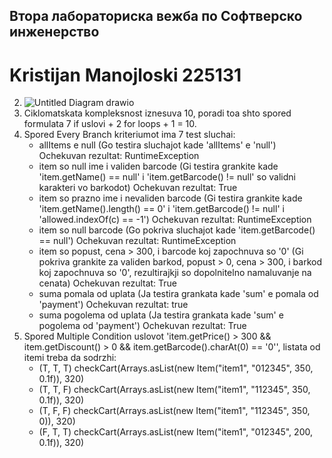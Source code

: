 ## Втора лабораториска вежба по Софтверско инженерство
# Kristijan Manojloski 225131



2. ![Untitled Diagram drawio](https://github.com/manojloskikristijan/SI_2024_lab2_225131/assets/126827297/49bfa134-6e94-40a0-a79a-4f496c0aa18e)
3. Ciklomatskata kompleksnost iznesuva 10, poradi toa shto spored formulata 7 if uslovi + 2 for loops + 1 = 10.
4. Spored Every Branch kriteriumot ima 7 test sluchai:
	- allItems е null (Go testira sluchajot kade 'allItems' e 'null')
	  Ochekuvan rezultat: RuntimeException
	- item so null ime i validen barcode (Gi testira grankite kade 'item.getName() == null' i 'item.getBarcode() != null' so validni karakteri vo barkodot)
	  Ochekuvan rezultat: True
	- item so prazno ime i nevaliden barcode (Gi testira grankite kade 'item.getName().length() == 0' i 'item.getBarcode() != null' i 'allowed.indexOf(c) == -1')
	  Ochekuvan rezultat: RuntimeException
	- item so null barcode (Go pokriva sluchajot kade 'item.getBarcode() == null')
	  Ochekuvan rezultat: RuntimeException
	- item so popust, cena > 300, i barcode koj zapochnuva so '0' (Gi pokriva grankite za validen barkod, popust > 0, cena > 300, i barkod koj zapochnuva so '0', rezultirajkji so dopolnitelno namaluvanje na cenata)
	  Ochekuvan rezultat: True
	- suma pomala od uplata (Ja testira grankata kade 'sum' e pomala od 'payment')
	  Ochekuvan rezultat: true
	- suma pogolema od uplata (Ja testira grankata kade 'sum' e pogolema od 'payment')
	  Ochekuvan rezultat: True
5. Spored Multiple Condition uslovot 'item.getPrice() > 300 && item.getDiscount() > 0 && item.getBarcode().charAt(0) == '0'', listata od itemi treba da sodrzhi:
	- (T, T, T) checkCart(Arrays.asList(new Item("item1", "012345", 350, 0.1f)), 320)
	- (T, T, F) checkCart(Arrays.asList(new Item("item1", "112345", 350, 0.1f)), 320)
	- (T, F, F) checkCart(Arrays.asList(new Item("item1", "112345", 350, 0)), 320)
	- (F, T, T) checkCart(Arrays.asList(new Item("item1", "012345", 200, 0.1f)), 320)
